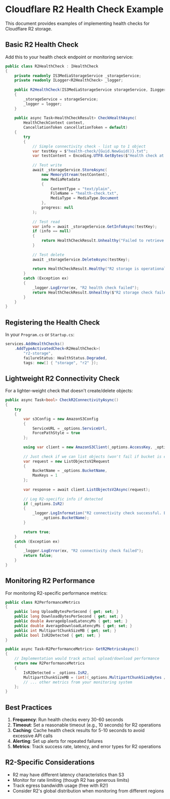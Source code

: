 # Cloudflare R2 Health Check Example

This document provides examples of implementing health checks for Cloudflare R2 storage.

## Basic R2 Health Check

Add this to your health check endpoint or monitoring service:

```csharp
public class R2HealthCheck : IHealthCheck
{
    private readonly IS3MediaStorageService _storageService;
    private readonly ILogger<R2HealthCheck> _logger;
    
    public R2HealthCheck(IS3MediaStorageService storageService, ILogger<R2HealthCheck> logger)
    {
        _storageService = storageService;
        _logger = logger;
    }
    
    public async Task<HealthCheckResult> CheckHealthAsync(
        HealthCheckContext context, 
        CancellationToken cancellationToken = default)
    {
        try
        {
            // Simple connectivity check - list up to 1 object
            var testKey = $"health-check/{Guid.NewGuid()}.txt";
            var testContent = Encoding.UTF8.GetBytes($"Health check at {DateTime.UtcNow:O}");
            
            // Test write
            await _storageService.StoreAsync(
                new MemoryStream(testContent),
                new MediaMetadata
                {
                    ContentType = "text/plain",
                    FileName = "health-check.txt",
                    MediaType = MediaType.Document
                },
                progress: null
            );
            
            // Test read
            var info = await _storageService.GetInfoAsync(testKey);
            if (info == null)
            {
                return HealthCheckResult.Unhealthy("Failed to retrieve test file from R2");
            }
            
            // Test delete
            await _storageService.DeleteAsync(testKey);
            
            return HealthCheckResult.Healthy("R2 storage is operational");
        }
        catch (Exception ex)
        {
            _logger.LogError(ex, "R2 health check failed");
            return HealthCheckResult.Unhealthy($"R2 storage check failed: {ex.Message}");
        }
    }
}
```

## Registering the Health Check

In your `Program.cs` or `Startup.cs`:

```csharp
services.AddHealthChecks()
    .AddTypeActivatedCheck<R2HealthCheck>(
        "r2-storage",
        failureStatus: HealthStatus.Degraded,
        tags: new[] { "storage", "r2" });
```

## Lightweight R2 Connectivity Check

For a lighter-weight check that doesn't create/delete objects:

```csharp
public async Task<bool> CheckR2ConnectivityAsync()
{
    try
    {
        var s3Config = new AmazonS3Config
        {
            ServiceURL = _options.ServiceUrl,
            ForcePathStyle = true
        };
        
        using var client = new AmazonS3Client(_options.AccessKey, _options.SecretKey, s3Config);
        
        // Just check if we can list objects (won't fail if bucket is empty)
        var request = new ListObjectsV2Request
        {
            BucketName = _options.BucketName,
            MaxKeys = 1
        };
        
        var response = await client.ListObjectsV2Async(request);
        
        // Log R2-specific info if detected
        if (_options.IsR2)
        {
            _logger.LogInformation("R2 connectivity check successful. Bucket: {Bucket}", 
                _options.BucketName);
        }
        
        return true;
    }
    catch (Exception ex)
    {
        _logger.LogError(ex, "R2 connectivity check failed");
        return false;
    }
}
```

## Monitoring R2 Performance

For monitoring R2-specific performance metrics:

```csharp
public class R2PerformanceMetrics
{
    public long UploadBytesPerSecond { get; set; }
    public long DownloadBytesPerSecond { get; set; }
    public double AverageUploadLatencyMs { get; set; }
    public double AverageDownloadLatencyMs { get; set; }
    public int MultipartChunkSizeMB { get; set; }
    public bool IsR2Detected { get; set; }
}

public async Task<R2PerformanceMetrics> GetR2MetricsAsync()
{
    // Implementation would track actual upload/download performance
    return new R2PerformanceMetrics
    {
        IsR2Detected = _options.IsR2,
        MultipartChunkSizeMB = (int)(_options.MultipartChunkSizeBytes / (1024 * 1024)),
        // ... other metrics from your monitoring system
    };
}
```

## Best Practices

1. **Frequency**: Run health checks every 30-60 seconds
2. **Timeout**: Set a reasonable timeout (e.g., 10 seconds) for R2 operations
3. **Caching**: Cache health check results for 5-10 seconds to avoid excessive API calls
4. **Alerting**: Set up alerts for repeated failures
5. **Metrics**: Track success rate, latency, and error types for R2 operations

## R2-Specific Considerations

- R2 may have different latency characteristics than S3
- Monitor for rate limiting (though R2 has generous limits)
- Track egress bandwidth usage (free with R2!)
- Consider R2's global distribution when monitoring from different regions